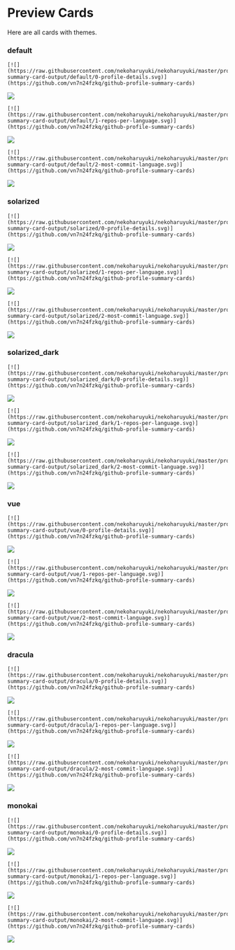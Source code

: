 
# Preview Cards

Here are all cards with themes.


### default


```
[![](https://raw.githubusercontent.com/nekoharuyuki/nekoharuyuki/master/profile-summary-card-output/default/0-profile-details.svg)](https://github.com/vn7n24fzkq/github-profile-summary-cards)
```
![](https://raw.githubusercontent.com/nekoharuyuki/nekoharuyuki/master/profile-summary-card-output/default/0-profile-details.svg)


```
[![](https://raw.githubusercontent.com/nekoharuyuki/nekoharuyuki/master/profile-summary-card-output/default/1-repos-per-language.svg)](https://github.com/vn7n24fzkq/github-profile-summary-cards)
```
![](https://raw.githubusercontent.com/nekoharuyuki/nekoharuyuki/master/profile-summary-card-output/default/1-repos-per-language.svg)


```
[![](https://raw.githubusercontent.com/nekoharuyuki/nekoharuyuki/master/profile-summary-card-output/default/2-most-commit-language.svg)](https://github.com/vn7n24fzkq/github-profile-summary-cards)
```
![](https://raw.githubusercontent.com/nekoharuyuki/nekoharuyuki/master/profile-summary-card-output/default/2-most-commit-language.svg)


### solarized


```
[![](https://raw.githubusercontent.com/nekoharuyuki/nekoharuyuki/master/profile-summary-card-output/solarized/0-profile-details.svg)](https://github.com/vn7n24fzkq/github-profile-summary-cards)
```
![](https://raw.githubusercontent.com/nekoharuyuki/nekoharuyuki/master/profile-summary-card-output/solarized/0-profile-details.svg)


```
[![](https://raw.githubusercontent.com/nekoharuyuki/nekoharuyuki/master/profile-summary-card-output/solarized/1-repos-per-language.svg)](https://github.com/vn7n24fzkq/github-profile-summary-cards)
```
![](https://raw.githubusercontent.com/nekoharuyuki/nekoharuyuki/master/profile-summary-card-output/solarized/1-repos-per-language.svg)


```
[![](https://raw.githubusercontent.com/nekoharuyuki/nekoharuyuki/master/profile-summary-card-output/solarized/2-most-commit-language.svg)](https://github.com/vn7n24fzkq/github-profile-summary-cards)
```
![](https://raw.githubusercontent.com/nekoharuyuki/nekoharuyuki/master/profile-summary-card-output/solarized/2-most-commit-language.svg)


### solarized_dark


```
[![](https://raw.githubusercontent.com/nekoharuyuki/nekoharuyuki/master/profile-summary-card-output/solarized_dark/0-profile-details.svg)](https://github.com/vn7n24fzkq/github-profile-summary-cards)
```
![](https://raw.githubusercontent.com/nekoharuyuki/nekoharuyuki/master/profile-summary-card-output/solarized_dark/0-profile-details.svg)


```
[![](https://raw.githubusercontent.com/nekoharuyuki/nekoharuyuki/master/profile-summary-card-output/solarized_dark/1-repos-per-language.svg)](https://github.com/vn7n24fzkq/github-profile-summary-cards)
```
![](https://raw.githubusercontent.com/nekoharuyuki/nekoharuyuki/master/profile-summary-card-output/solarized_dark/1-repos-per-language.svg)


```
[![](https://raw.githubusercontent.com/nekoharuyuki/nekoharuyuki/master/profile-summary-card-output/solarized_dark/2-most-commit-language.svg)](https://github.com/vn7n24fzkq/github-profile-summary-cards)
```
![](https://raw.githubusercontent.com/nekoharuyuki/nekoharuyuki/master/profile-summary-card-output/solarized_dark/2-most-commit-language.svg)


### vue


```
[![](https://raw.githubusercontent.com/nekoharuyuki/nekoharuyuki/master/profile-summary-card-output/vue/0-profile-details.svg)](https://github.com/vn7n24fzkq/github-profile-summary-cards)
```
![](https://raw.githubusercontent.com/nekoharuyuki/nekoharuyuki/master/profile-summary-card-output/vue/0-profile-details.svg)


```
[![](https://raw.githubusercontent.com/nekoharuyuki/nekoharuyuki/master/profile-summary-card-output/vue/1-repos-per-language.svg)](https://github.com/vn7n24fzkq/github-profile-summary-cards)
```
![](https://raw.githubusercontent.com/nekoharuyuki/nekoharuyuki/master/profile-summary-card-output/vue/1-repos-per-language.svg)


```
[![](https://raw.githubusercontent.com/nekoharuyuki/nekoharuyuki/master/profile-summary-card-output/vue/2-most-commit-language.svg)](https://github.com/vn7n24fzkq/github-profile-summary-cards)
```
![](https://raw.githubusercontent.com/nekoharuyuki/nekoharuyuki/master/profile-summary-card-output/vue/2-most-commit-language.svg)


### dracula


```
[![](https://raw.githubusercontent.com/nekoharuyuki/nekoharuyuki/master/profile-summary-card-output/dracula/0-profile-details.svg)](https://github.com/vn7n24fzkq/github-profile-summary-cards)
```
![](https://raw.githubusercontent.com/nekoharuyuki/nekoharuyuki/master/profile-summary-card-output/dracula/0-profile-details.svg)


```
[![](https://raw.githubusercontent.com/nekoharuyuki/nekoharuyuki/master/profile-summary-card-output/dracula/1-repos-per-language.svg)](https://github.com/vn7n24fzkq/github-profile-summary-cards)
```
![](https://raw.githubusercontent.com/nekoharuyuki/nekoharuyuki/master/profile-summary-card-output/dracula/1-repos-per-language.svg)


```
[![](https://raw.githubusercontent.com/nekoharuyuki/nekoharuyuki/master/profile-summary-card-output/dracula/2-most-commit-language.svg)](https://github.com/vn7n24fzkq/github-profile-summary-cards)
```
![](https://raw.githubusercontent.com/nekoharuyuki/nekoharuyuki/master/profile-summary-card-output/dracula/2-most-commit-language.svg)


### monokai


```
[![](https://raw.githubusercontent.com/nekoharuyuki/nekoharuyuki/master/profile-summary-card-output/monokai/0-profile-details.svg)](https://github.com/vn7n24fzkq/github-profile-summary-cards)
```
![](https://raw.githubusercontent.com/nekoharuyuki/nekoharuyuki/master/profile-summary-card-output/monokai/0-profile-details.svg)


```
[![](https://raw.githubusercontent.com/nekoharuyuki/nekoharuyuki/master/profile-summary-card-output/monokai/1-repos-per-language.svg)](https://github.com/vn7n24fzkq/github-profile-summary-cards)
```
![](https://raw.githubusercontent.com/nekoharuyuki/nekoharuyuki/master/profile-summary-card-output/monokai/1-repos-per-language.svg)


```
[![](https://raw.githubusercontent.com/nekoharuyuki/nekoharuyuki/master/profile-summary-card-output/monokai/2-most-commit-language.svg)](https://github.com/vn7n24fzkq/github-profile-summary-cards)
```
![](https://raw.githubusercontent.com/nekoharuyuki/nekoharuyuki/master/profile-summary-card-output/monokai/2-most-commit-language.svg)

